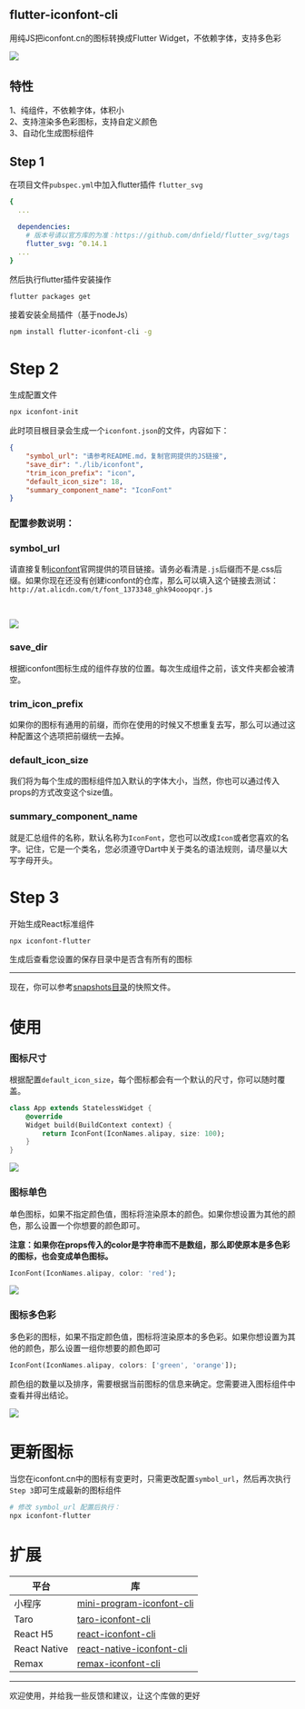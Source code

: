 ## flutter-iconfont-cli
用纯JS把iconfont.cn的图标转换成Flutter Widget，不依赖字体，支持多色彩

![](https://github.com/fwh1990/flutter-iconfont-cli/blob/master/images/icons.png?raw=true)

## 特性

1、纯组件，不依赖字体，体积小
<br />
2、支持渲染多色彩图标，支持自定义颜色
<br />
3、自动化生成图标组件

## Step 1

在项目文件`pubspec.yml`中加入flutter插件 `flutter_svg`
```yaml
{
  ...

  dependencies:
    # 版本号请以官方库的为准：https://github.com/dnfield/flutter_svg/tags
    flutter_svg: ^0.14.1
  ...
}
```
然后执行flutter插件安装操作
```bash
flutter packages get
```

接着安装全局插件（基于nodeJs）
```bash
npm install flutter-iconfont-cli -g
```

# Step 2
生成配置文件
```bash
npx iconfont-init
```
此时项目根目录会生成一个`iconfont.json`的文件，内容如下：
```json
{
    "symbol_url": "请参考README.md，复制官网提供的JS链接",
    "save_dir": "./lib/iconfont",
    "trim_icon_prefix": "icon",
    "default_icon_size": 18,
    "summary_component_name": "IconFont"
}
```
### 配置参数说明：
### symbol_url
请直接复制[iconfont](http://iconfont.cn)官网提供的项目链接。请务必看清是`.js`后缀而不是.css后缀。如果你现在还没有创建iconfont的仓库，那么可以填入这个链接去测试：`http://at.alicdn.com/t/font_1373348_ghk94ooopqr.js`

<br />

![](https://github.com/fwh1990/flutter-iconfont-cli/blob/master/images/symbol-url.png?raw=true)


### save_dir
根据iconfont图标生成的组件存放的位置。每次生成组件之前，该文件夹都会被清空。

### trim_icon_prefix
如果你的图标有通用的前缀，而你在使用的时候又不想重复去写，那么可以通过这种配置这个选项把前缀统一去掉。

### default_icon_size
我们将为每个生成的图标组件加入默认的字体大小，当然，你也可以通过传入props的方式改变这个size值。


### summary_component_name
就是汇总组件的名称，默认名称为`IconFont`，您也可以改成`Icon`或者您喜欢的名字。记住，它是一个类名，您必须遵守Dart中关于类名的语法规则，请尽量以大写字母开头。


# Step 3
开始生成React标准组件
```bash
npx iconfont-flutter
```
生成后查看您设置的保存目录中是否含有所有的图标

-----------

现在，你可以参考[snapshots目录](https://github.com/iconfont-cli/flutter-iconfont-cli/tree/master/snapshots)的快照文件。

# 使用

### 图标尺寸
根据配置`default_icon_size`，每个图标都会有一个默认的尺寸，你可以随时覆盖。
```dart
class App extends StatelessWidget {
    @override
    Widget build(BuildContext context) {
        return IconFont(IconNames.alipay, size: 100);
    }
}
```
![](https://github.com/fwh1990/flutter-iconfont-cli/blob/master/images/default-color-icon.png?raw=true)
### 图标单色
单色图标，如果不指定颜色值，图标将渲染原本的颜色。如果你想设置为其他的颜色，那么设置一个你想要的颜色即可。

**注意：如果你在props传入的color是字符串而不是数组，那么即使原本是多色彩的图标，也会变成单色图标。**

```dart
IconFont(IconNames.alipay, color: 'red');
```
![](https://github.com/fwh1990/flutter-iconfont-cli/blob/master/images/one-color-icon.png?raw=true)

### 图标多色彩
多色彩的图标，如果不指定颜色值，图标将渲染原本的多色彩。如果你想设置为其他的颜色，那么设置一组你想要的颜色即可
```dart
IconFont(IconNames.alipay, colors: ['green', 'orange']);
```
颜色组的数量以及排序，需要根据当前图标的信息来确定。您需要进入图标组件中查看并得出结论。


![](https://github.com/fwh1990/flutter-iconfont-cli/blob/master/images/multi-color-icon.png?raw=true)

# 更新图标
当您在iconfont.cn中的图标有变更时，只需更改配置`symbol_url`，然后再次执行`Step 3`即可生成最新的图标组件
```bash
# 修改 symbol_url 配置后执行：
npx iconfont-flutter
```

# 扩展
|平台|库|
|----|---|
|小程序|[mini-program-iconfont-cli](https://github.com/iconfont-cli/mini-program-iconfont-cli)|
|Taro|[taro-iconfont-cli](https://github.com/iconfont-cli/taro-iconfont-cli)|
|React H5|[react-iconfont-cli](https://github.com/iconfont-cli/react-iconfont-cli)|
|React Native|[react-native-iconfont-cli](https://github.com/iconfont-cli/react-native-iconfont-cli)|
|Remax|[remax-iconfont-cli](https://github.com/iconfont-cli/remax-iconfont-cli)|

--------

欢迎使用，并给我一些反馈和建议，让这个库做的更好
